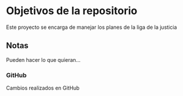 # Objetivos de la repositorio

Este proyecto se encarga de manejar los planes de la liga de la justicia


## Notas
Pueden hacer lo que quieran...

### GitHub  
Cambios realizados en GitHub
